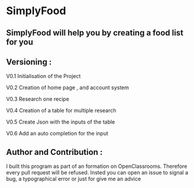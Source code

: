# SimplyFood
## SimplyFood will help you by creating a food list for you

## Versioning :
V0.1 Initialisation of the Project

V0.2 Creation of home page , and account system

V0.3 Research one recipe

V0.4 Creation of a table for multiple research

V0.5 Create Json with the inputs of the table

V0.6 Add an auto completion for the input

## Author and Contribution :
I built this program as part of an formation on OpenClassrooms. Therefore every pull request will be refused. Insted you can open an issue to signal a bug, a typographical error or just for give me an advice
